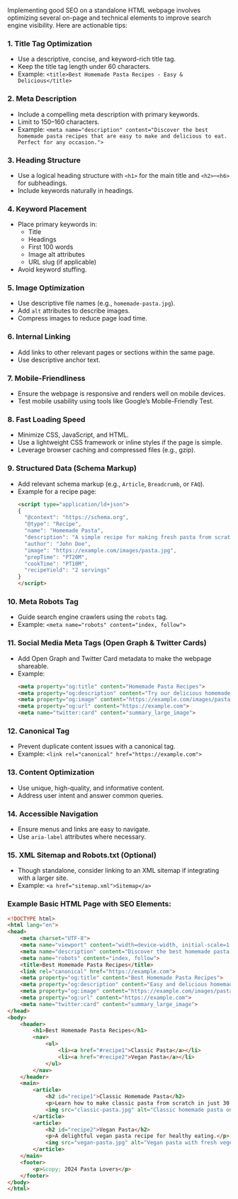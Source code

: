 Implementing good SEO on a standalone HTML webpage involves optimizing several on-page and technical elements to improve search engine visibility. Here are actionable tips:

### 1. **Title Tag Optimization**
   - Use a descriptive, concise, and keyword-rich title tag.
   - Keep the title tag length under 60 characters.
   - Example: `<title>Best Homemade Pasta Recipes - Easy & Delicious</title>`

### 2. **Meta Description**
   - Include a compelling meta description with primary keywords.
   - Limit to 150–160 characters.
   - Example: `<meta name="description" content="Discover the best homemade pasta recipes that are easy to make and delicious to eat. Perfect for any occasion.">`

### 3. **Heading Structure**
   - Use a logical heading structure with `<h1>` for the main title and `<h2>`–`<h6>` for subheadings.
   - Include keywords naturally in headings.

### 4. **Keyword Placement**
   - Place primary keywords in:
     - Title
     - Headings
     - First 100 words
     - Image alt attributes
     - URL slug (if applicable)
   - Avoid keyword stuffing.

### 5. **Image Optimization**
   - Use descriptive file names (e.g., `homemade-pasta.jpg`).
   - Add `alt` attributes to describe images.
   - Compress images to reduce page load time.

### 6. **Internal Linking**
   - Add links to other relevant pages or sections within the same page.
   - Use descriptive anchor text.

### 7. **Mobile-Friendliness**
   - Ensure the webpage is responsive and renders well on mobile devices.
   - Test mobile usability using tools like Google’s Mobile-Friendly Test.

### 8. **Fast Loading Speed**
   - Minimize CSS, JavaScript, and HTML.
   - Use a lightweight CSS framework or inline styles if the page is simple.
   - Leverage browser caching and compressed files (e.g., gzip).

### 9. **Structured Data (Schema Markup)**
   - Add relevant schema markup (e.g., `Article`, `Breadcrumb`, or `FAQ`).
   - Example for a recipe page:
     ```html
     <script type="application/ld+json">
     {
       "@context": "https://schema.org",
       "@type": "Recipe",
       "name": "Homemade Pasta",
       "description": "A simple recipe for making fresh pasta from scratch.",
       "author": "John Doe",
       "image": "https://example.com/images/pasta.jpg",
       "prepTime": "PT20M",
       "cookTime": "PT10M",
       "recipeYield": "2 servings"
     }
     </script>
     ```

### 10. **Meta Robots Tag**
   - Guide search engine crawlers using the `robots` tag.
   - Example: `<meta name="robots" content="index, follow">`

### 11. **Social Media Meta Tags (Open Graph & Twitter Cards)**
   - Add Open Graph and Twitter Card metadata to make the webpage shareable.
   - Example:
     ```html
     <meta property="og:title" content="Homemade Pasta Recipes">
     <meta property="og:description" content="Try our delicious homemade pasta recipes.">
     <meta property="og:image" content="https://example.com/images/pasta.jpg">
     <meta property="og:url" content="https://example.com">
     <meta name="twitter:card" content="summary_large_image">
     ```

### 12. **Canonical Tag**
   - Prevent duplicate content issues with a canonical tag.
   - Example: `<link rel="canonical" href="https://example.com">`

### 13. **Content Optimization**
   - Use unique, high-quality, and informative content.
   - Address user intent and answer common queries.

### 14. **Accessible Navigation**
   - Ensure menus and links are easy to navigate.
   - Use `aria-label` attributes where necessary.

### 15. **XML Sitemap and Robots.txt (Optional)**
   - Though standalone, consider linking to an XML sitemap if integrating with a larger site.
   - Example: `<a href="sitemap.xml">Sitemap</a>`

### Example Basic HTML Page with SEO Elements:
```html
<!DOCTYPE html>
<html lang="en">
<head>
    <meta charset="UTF-8">
    <meta name="viewport" content="width=device-width, initial-scale=1.0">
    <meta name="description" content="Discover the best homemade pasta recipes. Easy to make and perfect for any occasion.">
    <meta name="robots" content="index, follow">
    <title>Best Homemade Pasta Recipes</title>
    <link rel="canonical" href="https://example.com">
    <meta property="og:title" content="Best Homemade Pasta Recipes">
    <meta property="og:description" content="Easy and delicious homemade pasta recipes.">
    <meta property="og:image" content="https://example.com/images/pasta.jpg">
    <meta property="og:url" content="https://example.com">
    <meta name="twitter:card" content="summary_large_image">
</head>
<body>
    <header>
        <h1>Best Homemade Pasta Recipes</h1>
        <nav>
            <ul>
                <li><a href="#recipe1">Classic Pasta</a></li>
                <li><a href="#recipe2">Vegan Pasta</a></li>
            </ul>
        </nav>
    </header>
    <main>
        <article>
            <h2 id="recipe1">Classic Homemade Pasta</h2>
            <p>Learn how to make classic pasta from scratch in just 30 minutes.</p>
            <img src="classic-pasta.jpg" alt="Classic homemade pasta on a plate">
        </article>
        <article>
            <h2 id="recipe2">Vegan Pasta</h2>
            <p>A delightful vegan pasta recipe for healthy eating.</p>
            <img src="vegan-pasta.jpg" alt="Vegan pasta with fresh vegetables">
        </article>
    </main>
    <footer>
        <p>&copy; 2024 Pasta Lovers</p>
    </footer>
</body>
</html>
```
